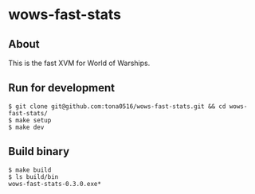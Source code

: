 # wows-fast-stats
## About
This is the fast XVM for World of Warships.

## Run for development
```
$ git clone git@github.com:tona0516/wows-fast-stats.git && cd wows-fast-stats/
$ make setup
$ make dev
```

## Build binary
```
$ make build
$ ls build/bin
wows-fast-stats-0.3.0.exe*
```
